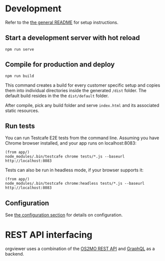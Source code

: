 # Development

Refer to the [the general README](../../README.md) for setup instructions.

## Start a development server with hot reload

```
npm run serve
```

## Compile for production and deploy

```
npm run build
```

This command creates a build for every customer specific setup and copies them into individual directories inside the generated `/dist` folder. The default build resides in the the `dist/default` folder.

After compile, pick any build folder and serve `index.html` and its associated static resources.

## Run tests

You can run Testcafe E2E tests from the command line.
Assuming you have Chrome browser installed, and your app runs on localhost:8083:
```
(from app/)
node_modules/.bin/testcafe chrome tests/*.js --baseurl http://localhost:8083
```
Tests can also be run in headless mode, if your browser supports it:
```
(from app/) 
node_modules/.bin/testcafe chrome:headless tests/*.js --baseurl http://localhost:8083
```

## Configuration

See [the configuration section](configuration.md) for details on configuration.

# REST API interfacing

orgviewer uses a combination of the [OS2MO REST API]() and [GraphQL](https://rammearkitektur.docs.magenta.dk/os2mo/graphql/intro.html) as a backend.
